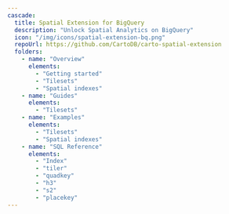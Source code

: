 ```yaml
---
cascade:
  title: Spatial Extension for BigQuery
  description: "Unlock Spatial Analytics on BigQuery"
  icon: "/img/icons/spatial-extension-bq.png"
  repoUrl: https://github.com/CartoDB/carto-spatial-extension
  folders:
    - name: "Overview"
      elements:
        - "Getting started"
        - "Tilesets" 
        - "Spatial indexes"
    - name: "Guides"
      elements:
        - "Tilesets"
    - name: "Examples"
      elements:
        - "Tilesets"
        - "Spatial indexes"
    - name: "SQL Reference"
      elements:
        - "Index"
        - "tiler"
        - "quadkey"
        - "h3"
        - "s2"
        - "placekey"        
---
```

